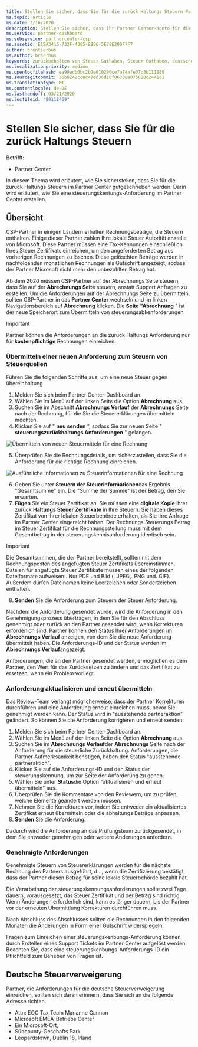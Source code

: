 ```yaml
---
title: Stellen Sie sicher, dass Sie für die zurück Haltungs Steuern Partner Center
ms.topic: article
ms.date: 2/16/2020
description: Stellen Sie sicher, dass Ihr Partner Center-Konto für die zurück Haltungs Steuern vorgesehen ist, indem Sie im Partner Center eine Anforderung zum Steuern der
ms.service: partner-dashboard
ms.subservice: partnercenter-csp
ms.assetid: E1BA3415-732F-4385-8996-5E79E200F7F7
author: brentserbus
ms.author: brserbus
keywords: zurückbehalten von Steuer Guthaben, Steuer Guthaben, deutschen Steuer Guthaben, Steuer Zertifikaten
ms.localizationpriority: medium
ms.openlocfilehash: ea99adb0bc2b9e010290ce7a74afe07c8b111888
ms.sourcegitcommit: 36b8242cc8c47ed36d16f86338a075080c2441e1
ms.translationtype: MT
ms.contentlocale: de-DE
ms.lasthandoff: 03/21/2020
ms.locfileid: "80112469"
---
```

# <a name="make-sure-you-are-credited-for-withholding-tax"></a>Stellen Sie sicher, dass Sie für die zurück Haltungs Steuern

Betrifft:

- Partner Center

In diesem Thema wird erläutert, wie Sie sicherstellen, dass Sie für die zurück Haltungs Steuern im Partner Center gutgeschrieben werden. Darin wird erläutert, wie Sie eine steuerungskentungs-Anforderung im Partner Center erstellen.

## <a name="overview"></a>Übersicht

CSP-Partner in einigen Ländern erhalten Rechnungsbeträge, die Steuern enthalten. Einige dieser Partner zahlen Ihre lokale Steuer Autorität anstelle von Microsoft. Diese Partner müssen eine Tax-Kennungen einschließlich Ihres Steuer Zertifikats einreichen, um den angeforderten Betrag aus vorherigen Rechnungen zu löschen. Diese gelöschten Beträge werden in nachfolgenden monatlichen Rechnungen als Gutschrift angezeigt, sodass der Partner Microsoft nicht mehr den unbezahlten Betrag hat.

Ab dem 2020 müssen CSP-Partner auf der Abrechnungs Seite steuern, dass Sie auf der **Abrechnungs Seite** steuern, anstatt Support Anfragen zu erstellen. Um die Anforderungen auf der Abrechnungs Seite zu übermitteln, sollten CSP-Partner in das **Partner Center** wechseln und im linken Navigationsbereich auf **Abrechnung** klicken. Die **Seite "Abrechnung** " ist der neue Speicherort zum Übermitteln von steuerungsabkenforderungen 

> [!IMPORTANT]
> Partner können die Anforderungen an die zurück Haltungs Anforderung nur für **kostenpflichtige** Rechnungen einreichen.

### <a name="submit-a-new-tax-withholding-request"></a>Übermitteln einer neuen Anforderung zum Steuern von Steuerquellen

Führen Sie die folgenden Schritte aus, um eine neue Steuer gegen übereinhaltung

1. Melden Sie sich beim Partner Center-Dashboard an.
2. Wählen Sie im Menü auf der linken Seite die Option **Abrechnung** aus.
3. Suchen Sie im Abschnitt **Abrechnungs Verlauf** der **Abrechnungs** Seite nach der Rechnung, für die Sie die Steuererklärungen übermitteln möchten.
4. Klicken Sie auf " **neu senden** ", sodass Sie zur neuen Seite " **steuerungszurückhaltungs Anforderungen** " gelangen.

![Übermitteln von neuen Steuermitteln für eine Rechnung](images/wht1.png)

5. Überprüfen Sie die Rechnungsdetails, um sicherzustellen, dass Sie die Anforderung für die richtige Rechnung einreichen.

![Ausführliche Informationen zu Steuerinformationen für eine Rechnung](images/wht2.png)

6. Geben Sie unter **Steuern der Steuerinformationen**das Ergebnis "Gesamtsumme" ein. Die "Summe der Summe" ist der Betrag, den Sie erwarten.
7. **Fügen** Sie ein Steuer Zertifikat an. Sie müssen eine **digitale Kopie** ihrer zurück **Haltungs Steuer Zertifikate** in Ihre Steuern. Sie haben dieses Zertifikat von Ihrer lokalen Steuerbehörde erhalten, als Sie Ihre Anfrage im Partner Center eingereicht haben. Der Rechnungs Steuerungs Betrag im Steuer Zertifikat für die Rechnungsstellung muss mit dem Gesamtbetrag in der steuerungskennisanforderung identisch sein. 

> [!IMPORTANT]
> Die Gesamtsummen, die der Partner bereitstellt, sollten mit dem Rechnungsposten des angefügten Steuer Zertifikats übereinstimmen. Dateien für angefügte Steuer Zertifikate müssen eines der folgenden Dateiformate aufweisen:. Nur PDF und Bild (. JPEG,. PNG und. GIF). Außerdem dürfen Dateinamen keine Leerzeichen oder Sonderzeichen enthalten.

8. **Senden** Sie die Anforderung zum Steuern der Steuer Anforderung.

Nachdem die Anforderung gesendet wurde, wird die Anforderung in den Genehmigungsprozess übertragen, in dem Sie für den Abschluss genehmigt oder zurück an den Partner gesendet wird, wenn Korrekturen erforderlich sind. Partner können den Status Ihrer Anforderungen im **Abrechnungs Verlauf** anzeigen, von dem Sie die neue Anforderung übermittelt haben. Die Anforderungs-ID und der Status werden im **Abrechnungs Verlauf**angezeigt.

Anforderungen, die an den Partner gesendet werden, ermöglichen es dem Partner, den Wert für das Zurücksetzen zu ändern und das Zertifikat zu ersetzen, wenn ein Problem vorliegt. 

### <a name="update-request-and-resubmit"></a>Anforderung aktualisieren und erneut übermitteln

Das Review-Team verlangt möglicherweise, dass der Partner Korrekturen durchführen und eine Anforderung erneut einreichen muss, bevor Sie genehmigt werden kann. Der Status wird in "ausstehende partneraktion" geändert. So können Sie die Anforderung korrigieren und erneut senden:
 
1. Melden Sie sich beim Partner Center-Dashboard an.
2. Wählen Sie im Menü auf der linken Seite die Option **Abrechnung** aus.
3. Suchen Sie im **Abrechnungs Verlauf**der **Abrechnungs** Seite nach der Anforderung für die steuerliche Zurückhaltung. Anforderungen, die Partner Aufmerksamkeit benötigen, haben den Status "ausstehende partneraktion".
4. Klicken Sie auf die Anforderungs-ID und den Status der steuerungskennung, um zur Seite der Anforderung zu gehen.
5. Wählen Sie unter **Status**die Option "aktualisieren und erneut übermitteln" aus.
6. Überprüfen Sie die Kommentare von den Reviewern, um zu prüfen, welche Elemente geändert werden müssen.
7. Nehmen Sie die Korrekturen vor, indem Sie entweder ein aktualisiertes Zertifikat erneut übermitteln oder die abhaltungs Beträge anpassen.
8. **Senden** Sie die Anforderung. 

Dadurch wird die Anforderung an das Prüfungsteam zurückgesendet, in dem Sie entweder genehmigen oder weitere Änderungen anfordern.
 
### <a name="approved-requests"></a>Genehmigte Anforderungen

Genehmigte Steuern von Steuererklärungen werden für die nächste Rechnung des Partners ausgeführt, d..., wenn die Zertifizierung bestätigt, dass der Partner diesen Betrag für seine lokale Steuerbehörde bezahlt hat.

Die Verarbeitung der steuerungskennungsanforderungen sollte zwei Tage dauern, vorausgesetzt, das Steuer Zertifikat und der Betrag sind richtig. Wenn Änderungen erforderlich sind, kann es länger dauern, bis der Partner vor der erneuten Übermittlung Korrekturen durchführen muss.

Nach Abschluss des Abschlusses sollten die Rechnungen in den folgenden Monaten die Änderungen in Form einer Gutschrift widerspiegeln.
 
Fragen zum Einreichen einer steuerungskenbungs-Anforderung können durch Erstellen eines Support Tickets im Partner Center aufgelöst werden. Beachten Sie, dass eine steuerungskenbungs-Anforderungs-ID ein Pflichtfeld zum Beheben von Fragen ist.

## <a name="german-tax-withholding"></a>Deutsche Steuerverweigerung

Partner, die Anforderungen für die deutsche Steuerverweigerung einreichen, sollten sich daran erinnern, dass Sie sich an die folgende Adresse richten. 

- Attn: EOC Tax Team Marianne Gannon
- Microsoft EMEA-Betriebs Center
- Ein Microsoft-Ort,
- Südcounty-Geschäfts Park
- Leopardstown, Dublin 18, Irland


